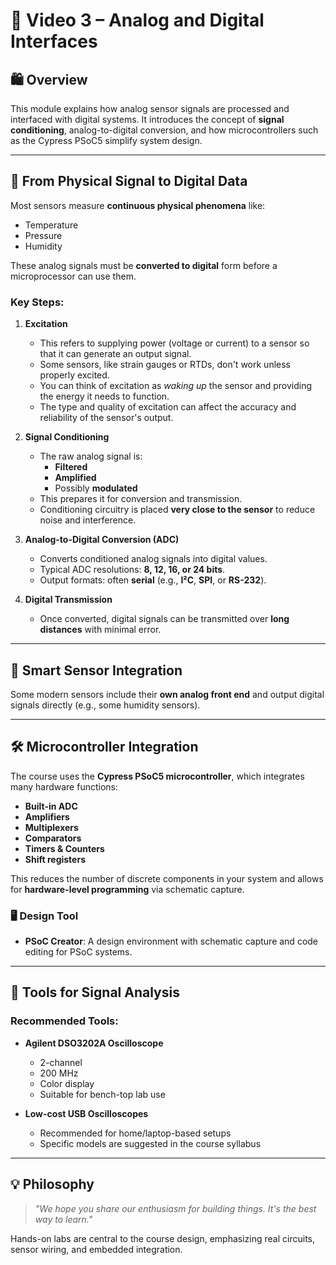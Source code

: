 # 🎻️ Video 3 – Analog and Digital Interfaces

## 🛍️ Overview

This module explains how analog sensor signals are processed and interfaced with digital systems. It introduces the concept of **signal conditioning**, analog-to-digital conversion, and how microcontrollers such as the Cypress PSoC5 simplify system design.

---

## 🔌 From Physical Signal to Digital Data

Most sensors measure **continuous physical phenomena** like:
- Temperature
- Pressure
- Humidity

These analog signals must be **converted to digital** form before a microprocessor can use them.

### Key Steps:

1. **Excitation**  
   - This refers to supplying power (voltage or current) to a sensor so that it can generate an output signal.
   - Some sensors, like strain gauges or RTDs, don't work unless properly excited.
   - You can think of excitation as *waking up* the sensor and providing the energy it needs to function.
   - The type and quality of excitation can affect the accuracy and reliability of the sensor's output.

2. **Signal Conditioning**  
   - The raw analog signal is:
     - **Filtered**
     - **Amplified**
     - Possibly **modulated**
   - This prepares it for conversion and transmission.
   - Conditioning circuitry is placed **very close to the sensor** to reduce noise and interference.

3. **Analog-to-Digital Conversion (ADC)**  
   - Converts conditioned analog signals into digital values.
   - Typical ADC resolutions: **8, 12, 16, or 24 bits**.
   - Output formats: often **serial** (e.g., **I²C**, **SPI**, or **RS-232**).

4. **Digital Transmission**  
   - Once converted, digital signals can be transmitted over **long distances** with minimal error.

---

## 🧠 Smart Sensor Integration

Some modern sensors include their **own analog front end** and output digital signals directly (e.g., some humidity sensors).

---

## 🛠️ Microcontroller Integration

The course uses the **Cypress PSoC5 microcontroller**, which integrates many hardware functions:

- **Built-in ADC**
- **Amplifiers**
- **Multiplexers**
- **Comparators**
- **Timers & Counters**
- **Shift registers**

This reduces the number of discrete components in your system and allows for **hardware-level programming** via schematic capture.

### 🖥️ Design Tool
- **PSoC Creator**: A design environment with schematic capture and code editing for PSoC systems.

---

## 📿 Tools for Signal Analysis

### Recommended Tools:
- **Agilent DSO3202A Oscilloscope**
  - 2-channel
  - 200 MHz
  - Color display
  - Suitable for bench-top lab use

- **Low-cost USB Oscilloscopes**
  - Recommended for home/laptop-based setups
  - Specific models are suggested in the course syllabus

---

## 💡 Philosophy

> *"We hope you share our enthusiasm for building things. It's the best way to learn."*

Hands-on labs are central to the course design, emphasizing real circuits, sensor wiring, and embedded integration.


